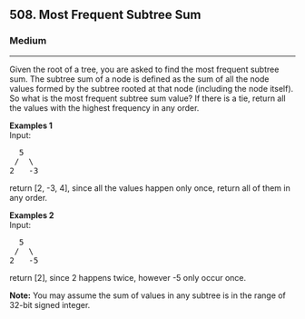 <h2>508. Most Frequent Subtree Sum</h2><h3>Medium</h3><hr><div><p>
Given the root of a tree, you are asked to find the most frequent subtree sum. The subtree sum of a node is defined as the sum of all the node values formed by the subtree rooted at that node (including the node itself). So what is the most frequent subtree sum value? If there is a tie, return all the values with the highest frequency in any order.
</p>

<p><b>Examples 1</b><br>
Input:
</p><pre>  5
 /  \
2   -3
</pre>
return [2, -3, 4], since all the values happen only once, return all of them in any order.
<p></p>

<p><b>Examples 2</b><br>
Input:
</p><pre>  5
 /  \
2   -5
</pre>
return [2], since 2 happens twice, however -5 only occur once.
<p></p>

<p><b>Note:</b>
You may assume the sum of values in any subtree is in the range of 32-bit signed integer.
</p></div>